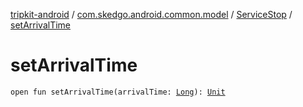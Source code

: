 [tripkit-android](../../index.md) / [com.skedgo.android.common.model](../index.md) / [ServiceStop](index.md) / [setArrivalTime](./set-arrival-time.md)

# setArrivalTime

`open fun setArrivalTime(arrivalTime: `[`Long`](https://kotlinlang.org/api/latest/jvm/stdlib/kotlin/-long/index.html)`): `[`Unit`](https://kotlinlang.org/api/latest/jvm/stdlib/kotlin/-unit/index.html)